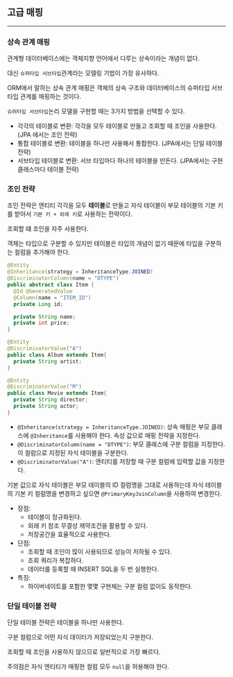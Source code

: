 ## 고급 매핑

---

### 상속 관계 매핑

관계형 데이터베이스에는 객체지향 언어에서 다루는 상속이라는 개념이 없다.

대신 `슈퍼타입 서브타입`관계라는 모델링 기법이 가장 유사하다.

ORM에서 말하는 상속 관계 매핑은 객체의 상속 구조와 데이터베이스의 슈퍼타입 서브타입 관계를 매핑하는 것이다.

`슈퍼타입 서브타입`논리 모델을 구현할 때는 3가지 방법을 선택할 수 있다.

- 각각의 테이블로 변환: 각각을 모두 테이블로 만들고 조회할 때 조인을 사용한다.(JPA 에서는 조인 전략)
- 통합 테이블로 변환: 테이블을 하나만 사용해서 통합한다. (JPA에서는 단일 테이블 전략)
- 서브타입 테이블로 변환: 서브 타입마다 하나의 테이블을 만든다. (JPA에서는 구현 클래스마다 테이블 전략)

### 조인 전략

조인 전략은 엔티티 각각을 모두 **테이블**로 만들고 자식 테이블이 부모 테이블의 기본 키를 받아서 `기본 키 + 외래 키`로 사용하는 전략이다.

조회할 떄 조인을 자주 사용한다.

객체는 타입으로 구분할 수 있지만 테이블은 타입의 개념이 없기 때문에 타입을 구분하는 컬럼을 추가해야 한다.

```java
@Entity
@Inheritance(strategy = InheritanceType.JOINED)
@DiscriminatorColumn(name = "DTYPE")
public abstract class Item {
  @Id @GeneratedValue
  @Column(name = "ITEM_ID")
  private Long id;

  private String name;
  private int price;
}

@Entity
@DiscriminatorValue("A")
public class Album extends Item{
  private String artist;
}

@Entity
@DiscriminatorValue("M")
public class Movie extends Item{
  private String director;
  private String actor;
}
```
- `@Inheritance(strategy = InheritanceType.JOINED)`: 상속 매핑은 부모 클래스에 `@Inheritance`를 사용해야 한다. 속성 값으로 매핑 전략을 지정한다.
- `@DiscriminatorColumn(name = "DTYPE")`: 부모 클래스에 구분 컬럼을 지정한다. 이 컬럼으로 지정된 자식 테이블을 구분한다.
- `@DiscriminatorValue("A")`: 엔티티를 저장할 때 구분 컬럼에 입력할 값을 지정한다.

기본 값으로 자식 테이블은 부모 테이블의 ID 컬럼명을 그대로 사용하는데 자식 테이블의 기본 키 컬럼명을 변경하고 싶으면 `@PrimaryKeyJoinColumn`을 사용하여 변경한다.

- 장점: 
  - 테이블이 정규화된다.
  - 외래 키 참조 무결성 제약조건을 활용할 수 있다.
  - 저장공간을 효율적으로 사용한다.
- 단점:
  - 조회할 때 조인이 많이 사용되므로 성능이 저하될 수 있다.
  - 조회 쿼리가 복잡하다.
  - 데이터를 등록할 때 INSERT SQL을 두 번 실행한다.
- 특징:
  - 하이버네이트를 포함한 몇몇 구현체는 구분 컬럼 없이도 동작한다.


### 단일 테이블 전략

단일 테이블 전략은 테이블을 하나만 사용한다.

구분 컬럼으로 어떤 자식 데이터가 저장되었는지 구분한다.

조회할 때 조인을 사용하지 않으므로 일반적으로 가장 빠르다.

주의점은 자식 엔티티가 매핑한 컬럼 모두 `null`을 허용해야 한다.

